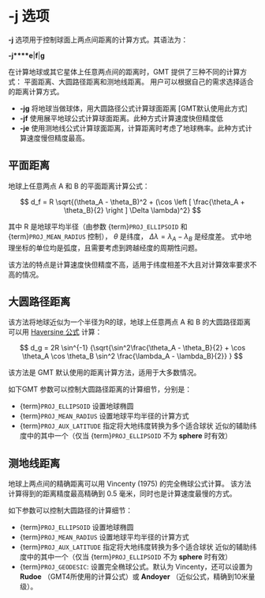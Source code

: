 # -j 选项

**-j** 选项用于控制球面上两点间距离的计算方式。其语法为：

**-j****e**|**f**|**g**

在计算地球或其它星体上任意两点间的距离时，GMT 提供了三种不同的计算方式：
平面距离、大圆路径距离和测地线距离。
用户可以根据自己的需求选择适合的距离计算方式。

- **-jg** 将地球当做球体，用大圆路径公式计算球面距离 \[GMT默认使用此方式\]
- **-jf** 使用展平地球公式计算球面距离。此种方式计算速度快但精度低
- **-je** 使用测地线公式计算球面距离，计算距离时考虑了地球椭率。此种方式计算速度慢但精度最高。

## 平面距离

地球上任意两点 A 和 B 的平面距离计算公式：

$$
d_f = R \sqrt{(\theta_A - \theta_B)^2 + (\cos \left [ \frac{\theta_A + \theta_B}{2} \right ] \Delta \lambda)^2}
$$

其中 R 是地球平均半径（由参数 {term}`PROJ_ELLIPSOID` 和 {term}`PROJ_MEAN_RADIUS` 控制），
$\theta$ 是纬度，
$\Delta \lambda = \lambda_A - \lambda_B$ 是经度差。
式中地理坐标的单位均是弧度，且需要考虑到跨越经度的周期性问题。

该方法的特点是计算速度快但精度不高，适用于纬度相差不大且对计算效率要求不高的情况。

## 大圆路径距离

该方法将地球近似为一个半径为R的球，地球上任意两点 A 和 B 的大圆路径距离可以用
[Haversine 公式](https://en.wikipedia.org/wiki/Haversine_formula) 计算：

$$
d_g = 2R \sin^{-1}  {\sqrt{\sin^2\frac{\theta_A - \theta_B}{2} + \cos
\theta_A \cos \theta_B \sin^2 \frac{\lambda_A - \lambda_B}{2}} }
$$

该方法是 GMT 默认使用的距离计算方法，适用于大多数情况。

如下GMT 参数可以控制大圆路径距离的计算细节，分别是：

- {term}`PROJ_ELLIPSOID` 设置地球椭圆
- {term}`PROJ_MEAN_RADIUS` 设置地球平均半径的计算方式
- {term}`PROJ_AUX_LATITUDE` 指定将大地纬度转换为多个适合球状
  近似的辅助纬度中的其中一个（仅当 {term}`PROJ_ELLIPSOID` 不为 **sphere** 时有效）

## 测地线距离

地球上两点间的精确距离可以用 Vincenty (1975) 的完全椭球公式计算。
该方法计算得到的距离精度最高精确到 0.5 毫米，同时也是计算速度最慢的方式。

如下参数可以控制大圆路径的计算细节：

- {term}`PROJ_ELLIPSOID` 设置地球椭圆
- {term}`PROJ_MEAN_RADIUS` 设置地球平均半径的计算方式
- {term}`PROJ_AUX_LATITUDE` 指定将大地纬度转换为多个适合球状
  近似的辅助纬度中的其中一个（仅当 {term}`PROJ_ELLIPSOID` 不为 **sphere** 时有效）
- {term}`PROJ_GEODESIC`: 设置完全椭球公式。默认为 Vincenty，还可以设置为 **Rudoe**
  （GMT4所使用的计算公式）或 **Andoyer** （近似公式，精确到10米量级）。
